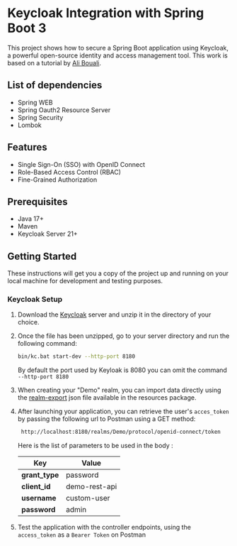 # Keycloak Integration with Spring Boot 3

This project shows how to secure a Spring Boot application using Keycloak, a powerful open-source identity and access management tool. This work is based on a tutorial by [Ali Bouali](https://www.youtube.com/watch?v=vmEWywGzWbA&t=1569s).

## List of dependencies

- Spring WEB
- Spring Oauth2 Resource Server
- Spring Security
- Lombok

## Features

- Single Sign-On (SSO) with OpenID Connect
- Role-Based Access Control (RBAC)
- Fine-Grained Authorization

## Prerequisites

- Java 17+
- Maven
- Keycloak Server 21+

## Getting Started

These instructions will get you a copy of the project up and running on your local machine for development and testing purposes.

### Keycloak Setup

1. Download the [Keycloak](https://www.keycloak.org/downloads) server and unzip it in the directory of your choice.
2. Once the file has been unzipped, go to your server directory and run the following command:
    ```bash
    bin/kc.bat start-dev --http-port 8180
    ```
   By default the port used by Keyloak is 8080 you can omit the command ```--http-port 8180```
3. When creating your "Demo" realm, you can import data directly using the [realm-export](https://github.com/Hichem-Belhadj/keycloak/tree/main/src/main/resources/realms/realm-export.json) json file available in the resources package.
4. After launching your application, you can retrieve the user's ```acces_token``` by passing the following url to Postman using a GET method:
   ```bash
    http://localhost:8180/realms/Demo/protocol/openid-connect/token
    ```
   Here is the list of parameters to be used in the body :

   | Key             | Value           |
   |-----------------|---------------- |
   | **grant_type**  | password        |
   | **client_id**   | demo-rest-api   |
   | **username**    | custom-user     |
   | **password**    | admin           |

5. Test the application with the controller endpoints, using the ```access_token``` as a ```Bearer Token``` on Postman
